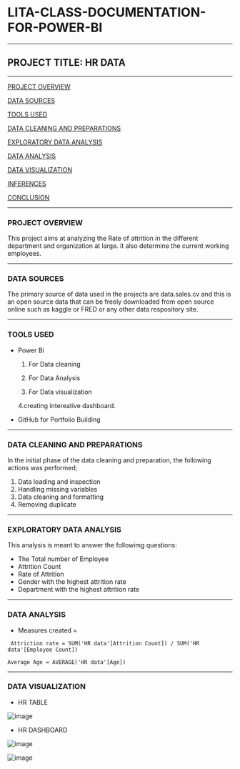 # LITA-CLASS-DOCUMENTATION-FOR-POWER-BI

----

## PROJECT TITLE: HR DATA

----

[PROJECT OVERVIEW](#project-overview)

[DATA SOURCES](#data-sources)

[TOOLS USED](#tools-used)

[DATA CLEANING AND PREPARATIONS](#data-cleaning-and-preparations)

[EXPLORATORY DATA ANALYSIS](#exploratory-data-analysis)

[DATA ANALYSIS](#data-analysis)

[DATA VISUALIZATION](#data-visualization)

[INFERENCES](#inferences)

[CONCLUSION](#conclusion)

----

### PROJECT OVERVIEW
This project aims at analyzing the Rate of attrition in the different department and organization at large. it also determine the current working employees.

----

### DATA SOURCES
The primary source of data used in the projects are data.sales.cv and this is an open source data that can be freely downloaded from open source online such as kaggle or FRED or any other data respository site.

----

### TOOLS USED
  
- Power Bi
  
   1. For Data cleaning
  
   2. For Data Analysis
  
   3. For Data visualization
  
   4.creating intereative dashboard.
  
- GitHub for Portfolio Building
      
----

### DATA CLEANING AND PREPARATIONS
In the initial phase of the data cleaning and preparation, the following actions was performed;
   1. Data loading and inspection
   2. Handling missing variables
   3. Data cleaning and formatting
   4. Removing duplicate

----

### EXPLORATORY DATA ANALYSIS
This analysis is meant to answer the followimg questions:
   - The Total number of Employee
   - Attrition Count
   - Rate of Attrition
   - Gender with the highest attrition rate
   - Department with the highest attrition rate

----

### DATA ANALYSIS

- Measures created =
````
 Attriction rate = SUM('HR data'[Attrition Count]) / SUM('HR data'[Employee Count])
````
````
Average Age = AVERAGE('HR data'[Age])
````

----

### DATA VISUALIZATION

- HR TABLE

![image](https://github.com/user-attachments/assets/9f2e541d-74a2-45a0-aecb-5be39b5a59ff)

- HR DASHBOARD

![image](https://github.com/user-attachments/assets/a7ebe032-9352-4f38-bebe-af5c56bfad75)

![image](https://github.com/user-attachments/assets/71aa46a4-79b1-4f22-8226-c4e23ec6fb4e)





